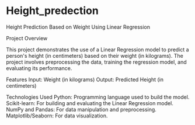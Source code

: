# Height_predection
Height Prediction Based on Weight Using Linear Regression

Project Overview

This project demonstrates the use of a Linear Regression model to predict a person's height (in centimeters) based on their weight (in kilograms). The project involves preprocessing the data, training the regression model, and evaluating its performance.

Features
Input: Weight (in kilograms)
Output: Predicted Height (in centimeters)

Technologies Used
Python: Programming language used to build the model.
Scikit-learn: For building and evaluating the Linear Regression model.
NumPy and Pandas: For data manipulation and preprocessing.
Matplotlib/Seaborn: For data visualization.

